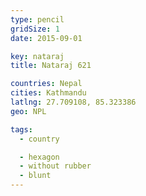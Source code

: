 ```yaml
---
type: pencil
gridSize: 1
date: 2015-09-01

key: nataraj
title: Nataraj 621

countries: Nepal
cities: Kathmandu
latlng: 27.709108, 85.323386
geo: NPL

tags:
  - country

  - hexagon
  - without rubber
  - blunt
---
```


